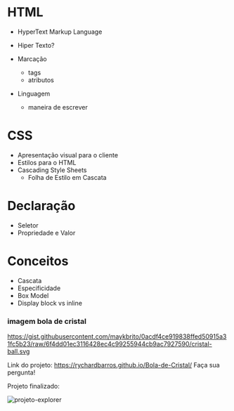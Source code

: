 # HTML
- HyperText Markup Language

- Hiper Texto?
- Marcação
  - tags
  - atributos
- Linguagem
  - maneira de escrever

# CSS

- Apresentação visual para o cliente
- Estilos para o HTML
- Cascading Style Sheets
  - Folha de Estilo em Cascata

# Declaração
- Seletor
- Propriedade e Valor

# Conceitos
- Cascata
- Especificidade
- Box Model
- Display block vs inline



### imagem bola de cristal
https://gist.githubusercontent.com/maykbrito/0acdf4ce919838ffed50915a31fc5b23/raw/6f4dd01ec3116428ec4c99255944cb9ac7927590/cristal-ball.svg


Link do projeto: https://rychardbarros.github.io/Bola-de-Cristal/
Faça sua pergunta!



Projeto finalizado:

![projeto-explorer](https://user-images.githubusercontent.com/106812762/173152652-55e7a6e6-ded4-4af3-869d-5a87833ef179.png)



